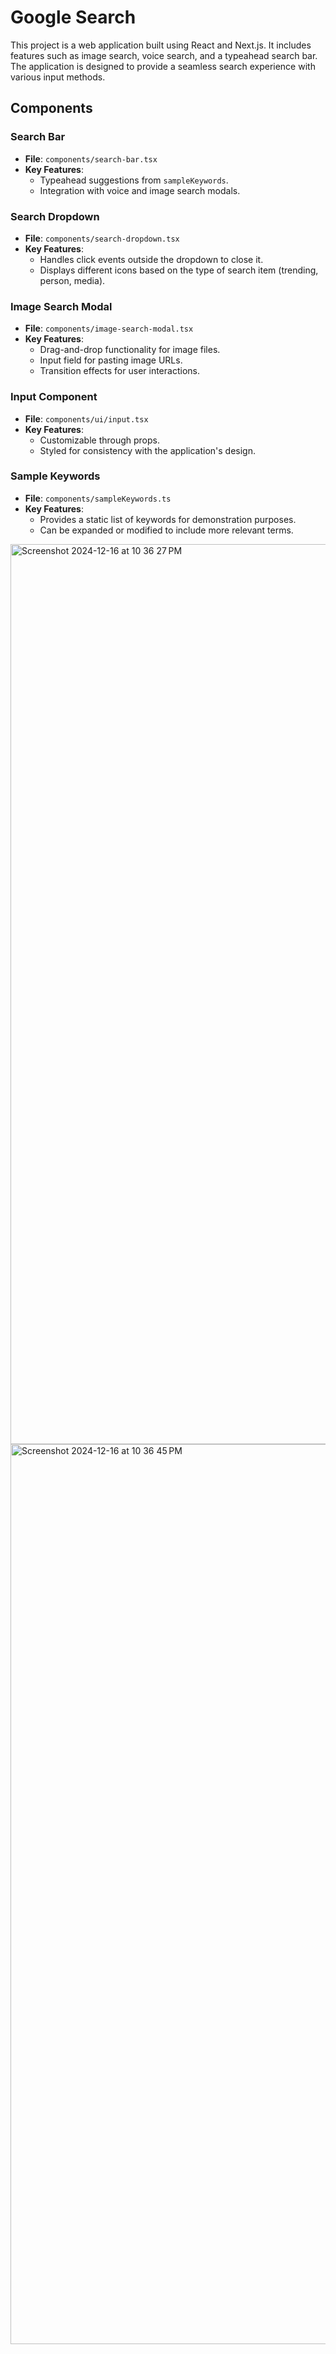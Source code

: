 # Google Search

This project is a web application built using React and Next.js. It includes features such as image search, voice search, and a typeahead search bar. The application is designed to provide a seamless search experience with various input methods.

## Components

### Search Bar
- **File**: `components/search-bar.tsx`
- **Key Features**:
  - Typeahead suggestions from `sampleKeywords`.
  - Integration with voice and image search modals.

### Search Dropdown
- **File**: `components/search-dropdown.tsx`
- **Key Features**:
  - Handles click events outside the dropdown to close it.
  - Displays different icons based on the type of search item (trending, person, media).

### Image Search Modal
- **File**: `components/image-search-modal.tsx`
- **Key Features**:
  - Drag-and-drop functionality for image files.
  - Input field for pasting image URLs.
  - Transition effects for user interactions.

### Input Component
- **File**: `components/ui/input.tsx`
- **Key Features**:
  - Customizable through props.
  - Styled for consistency with the application's design.

### Sample Keywords
- **File**: `components/sampleKeywords.ts`
- **Key Features**:
  - Provides a static list of keywords for demonstration purposes.
  - Can be expanded or modified to include more relevant terms.

<img width="1440" alt="Screenshot 2024-12-16 at 10 36 27 PM" src="https://github.com/user-attachments/assets/7f2a3b9c-6804-4622-b29e-48ba3e4ed0b2" />


<img width="1440" alt="Screenshot 2024-12-16 at 10 36 45 PM" src="https://github.com/user-attachments/assets/3ecc4eb2-c26f-48ac-898c-b245404154e9" />
